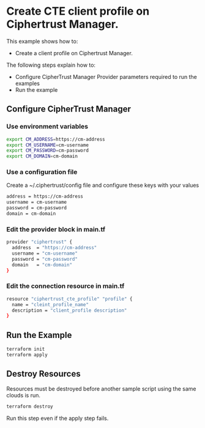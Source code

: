 # Create CTE client profile on Ciphertrust Manager.

This example shows how to:
- Create a client profile on Ciphertrust Manager.

The following steps explain how to:
- Configure CipherTrust Manager Provider parameters required to run the examples
- Run the example

## Configure CipherTrust Manager

### Use environment variables

```bash
export CM_ADDRESS=https://cm-address
export CM_USERNAME=cm-username
export CM_PASSWORD=cm-password
export CM_DOMAIN=cm-domain
```
### Use a configuration file

Create a ~/.ciphertrust/config file and configure these keys with your values

```bash
address = https://cm-address
username = cm-username
password = cm-password
domain = cm-domain
```

### Edit the provider block in main.tf

```bash
provider "ciphertrust" {
  address  = "https://cm-address"
  username = "cm-username"
  password = "cm-password"
  domain   = "cm-domain"
}
```


### Edit the connection resource in main.tf

```bash
resource "ciphertrust_cte_profile" "profile" {
  name = "cleint_profile_name"
  description = "client_profile description"    
}
```

## Run the Example

```bash
terraform init
terraform apply
```

## Destroy Resources

Resources must be destroyed before another sample script using the same clouds is run.

```bash
terraform destroy
```
Run this step even if the apply step fails.